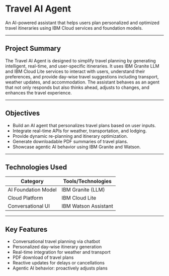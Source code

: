 # Travel AI Agent

An AI-powered assistant that helps users plan personalized and optimized travel itineraries using IBM Cloud services and foundation models.

---

## Project Summary

The Travel AI Agent is designed to simplify travel planning by generating intelligent, real-time, and user-specific itineraries. It uses IBM Granite LLM and IBM Cloud Lite services to interact with users, understand their preferences, and provide day-wise travel suggestions including transport, weather updates, and accommodation. The assistant behaves as an agent that not only responds but also thinks ahead, adjusts to changes, and enhances the travel experience.

---

## Objectives

- Build an AI agent that personalizes travel plans based on user inputs.
- Integrate real-time APIs for weather, transportation, and lodging.
- Provide dynamic re-planning and itinerary optimization.
- Generate downloadable PDF summaries of travel plans.
- Showcase agentic AI behavior using IBM Granite and Watson.

---

## Technologies Used

| Category             | Tools/Technologies                          |
|----------------------|---------------------------------------------|
| AI Foundation Model  | IBM Granite (LLM)                           |
| Cloud Platform       | IBM Cloud Lite                              |
| Conversational UI    | IBM Watson Assistant                        |

---

## Key Features

- Conversational travel planning via chatbot
- Personalized day-wise itinerary generation
- Real-time integration for weather and transport
- PDF download of travel plans
- Reactive updates for delays or cancellations
- Agentic AI behavior: proactively adjusts plans

